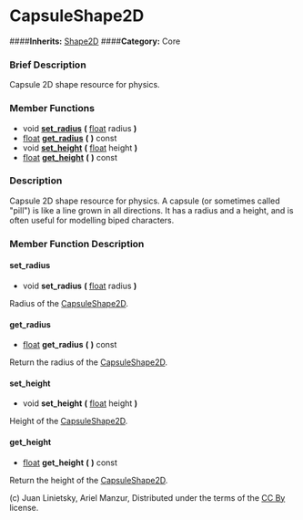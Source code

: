 #  CapsuleShape2D  
####**Inherits:** [Shape2D](class_shape2d)
####**Category:** Core

###  Brief Description  
Capsule 2D shape resource for physics.

###  Member Functions 
  * void  **[set&#95;radius](#set_radius)**  **(** [float](class_float) radius  **)**
  * [float](class_float)  **[get&#95;radius](#get_radius)**  **(** **)** const
  * void  **[set&#95;height](#set_height)**  **(** [float](class_float) height  **)**
  * [float](class_float)  **[get&#95;height](#get_height)**  **(** **)** const

###  Description  
Capsule 2D shape resource for physics. A capsule (or sometimes called "pill") is like a line grown in all directions. It has a radius and a height, and is often useful for modelling biped characters.

###  Member Function Description  

#### <a name="set_radius">set_radius</a>
  * void  **set&#95;radius**  **(** [float](class_float) radius  **)**

Radius of the [CapsuleShape2D](class_capsuleshape2d).

#### <a name="get_radius">get_radius</a>
  * [float](class_float)  **get&#95;radius**  **(** **)** const

Return the radius of the [CapsuleShape2D](class_capsuleshape2d).

#### <a name="set_height">set_height</a>
  * void  **set&#95;height**  **(** [float](class_float) height  **)**

Height of the [CapsuleShape2D](class_capsuleshape2d).

#### <a name="get_height">get_height</a>
  * [float](class_float)  **get&#95;height**  **(** **)** const

Return the height of the [CapsuleShape2D](class_capsuleshape2d).


(c) Juan Linietsky, Ariel Manzur, Distributed under the terms of the [CC By](https://creativecommons.org/licenses/by/3.0/legalcode) license.

